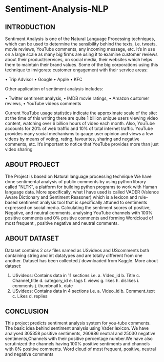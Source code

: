  # Sentiment-Analysis-NLP
## INTRODUCTION
Sentiment Analysis is one of the Natural Language Processing techniques, which can be used to determine the sensibility behind the texts, i.e. tweets, movie reviews, YouTube comments, any incoming message, etc.  It’s in use on a large scale as many big firms are using it to examine customer reviews about their product/services, on social media, their websites which helps them to maintain their brand values. Some of the big corporations using this technique to invigorate customer engagement with their service areas:
 
•	Trip Advisor
•	Google
•	Apple
•	KFC
 
Other application of sentiment analysis includes:
 
•	Twitter sentiment analysis,
•	IMDB movie ratings,
•	Amazon customer reviews,
•	YouTube videos comments

Current  YouTube  usage  statistics  indicate  the approximate scale of the site: at the time of this writing there  are  quite  1  billion  unique  users  viewing  video content,  watching  over  6  billion  hours  of  video  each month. Also, YouTube accounts for 20% of web traffic and 10% of total internet traffic. YouTube provides many social mechanisms to gauge user opinion and views a few videos by means of voting,  rating,  favourites,  sharing  and  negative comments,  etc.  It’s  important  to  notice that  YouTube provides  more  than  just  video  sharing


## ABOUT PROJECT
The Project is based on Natural language processing technique We  have  done sentimental  analysis  of  public  comments  by using python library called "NLTK", a platform for building python programs to work with Human language data. More specifically, what I have used is called VADER (Valence Aware Dictionary and Sentiment Reasoner) which is a lexicon and rule-based sentiment analysis tool that is specifically attuned to sentiments expressed on social media. Calculating the sentiment scores of positive, Negative, and neutral comments, analysing YouTube channels with 100% positive comments and 0% positive  comments and forming Wordcloud of most frequent , positive negative and neutral comments.


## ABOUT DATASET
Dataset contains 2 csv files named as USvideos and UScomments both containing string and int datatypes and are totally different from one another. Dataset has been collected / downloaded from Kaggle. 
More about dataset:
1.	USvideos:
    Contains data in 11 sections i.e.
     a.	Video_id
     b.	Title
     c.	Channel_title
     d.	category_id
     e.	tags
     f.	views
     g.	likes
     h.	dislikes
     i.	comments
     j.	thumbnail
     k.	date
2.	USvideos:
       Contains data in 4 sections i.e.
           a.	Video_id
           b.	Comment_text
           c.	Likes
           d.	replies

## CONCLUSION

This project predicts sentiment analysis  system  for  you-tube  comments. The basic idea behind sentiment analysis using Vader lexicon. We have analysed 305358 positive sentiments, 260986 neutral and 25030 negative sentiments,Channels with their positive percentage number.We have also scrutinized the channels having 100% positive sentiments and channels with 0% positive comments. Word cloud of most frequent, positive,
 neutral and negative comments   

